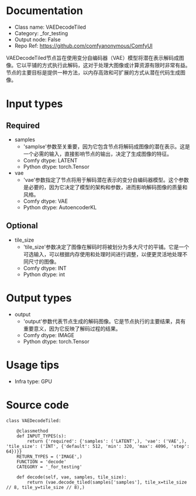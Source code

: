# Documentation
- Class name: VAEDecodeTiled
- Category: _for_testing
- Output node: False
- Repo Ref: https://github.com/comfyanonymous/ComfyUI

VAEDecodeTiled节点旨在使用变分自编码器（VAE）模型将潜在表示解码成图像。它以平铺的方式执行此解码，这对于处理大图像或计算资源有限时非常有益。节点的主要目标是提供一种方法，以内存高效和可扩展的方式从潜在代码生成图像。

# Input types
## Required
- samples
    - 'samplse'参数至关重要，因为它包含节点将解码成图像的潜在表示。这是一个必需的输入，直接影响节点的输出，决定了生成图像的特征。
    - Comfy dtype: LATENT
    - Python dtype: torch.Tensor
- vae
    - 'vae'参数指定了节点将用于解码潜在表示的变分自编码器模型。这个参数是必要的，因为它决定了模型的架构和参数，进而影响解码图像的质量和风格。
    - Comfy dtype: VAE
    - Python dtype: AutoencoderKL
## Optional
- tile_size
    - 'tile_size'参数决定了图像在解码时将被划分为多大尺寸的平铺。它是一个可选输入，可以根据内存使用和处理时间进行调整，以便更灵活地处理不同尺寸的图像。
    - Comfy dtype: INT
    - Python dtype: int

# Output types
- output
    - 'output'参数代表节点生成的解码图像。它是节点执行的主要结果，具有重要意义，因为它反映了解码过程的结果。
    - Comfy dtype: IMAGE
    - Python dtype: torch.Tensor

# Usage tips
- Infra type: GPU

# Source code
```
class VAEDecodeTiled:

    @classmethod
    def INPUT_TYPES(s):
        return {'required': {'samples': ('LATENT',), 'vae': ('VAE',), 'tile_size': ('INT', {'default': 512, 'min': 320, 'max': 4096, 'step': 64})}}
    RETURN_TYPES = ('IMAGE',)
    FUNCTION = 'decode'
    CATEGORY = '_for_testing'

    def decode(self, vae, samples, tile_size):
        return (vae.decode_tiled(samples['samples'], tile_x=tile_size // 8, tile_y=tile_size // 8),)
```